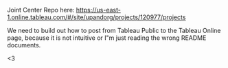 Joint Center Repo here: https://us-east-1.online.tableau.com/#/site/upandorg/projects/120977/projects

We need to build out how to post from Tableau Public to the Tableau Online page, because it is not intuitive or I"m just reading the wrong README documents.

<3
